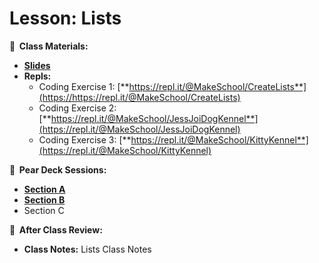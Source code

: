 <!-- .slide: data-background="./Images/header.svg" data-background-repeat="none" data-background-size="40% 40%" data-background-position="center 10%" class="header" -->
# Lesson: Lists

<!-- Put a link to the slides so that students can find them -->

**📝 &nbsp;Class Materials:** 
  <!-- Put a link to the slides -->
* [**Slides**](https://docs.google.com/presentation/d/149BT-FQTgYIrJ4NZzcHc6C37QcOZ3MweP9Cg6JC_REY/edit?usp=sharing)
* **Repls:**
  * Coding Exercise 1: [**https://repl.it/@MakeSchool/CreateLists**](https://https://repl.it/@MakeSchool/CreateLists)
  * Coding Exercise 2: [**https://repl.it/@MakeSchool/JessJoiDogKennel**](https://repl.it/@MakeSchool/JessJoiDogKennel)
  * Coding Exercise 3: [**https://repl.it/@MakeSchool/KittyKennel**](https://repl.it/@MakeSchool/KittyKennel)
  
**🍐 &nbsp;Pear Deck Sessions:**
 * [**Section A**](https://app.peardeck.com/student/tarnkcagp)
 * [**Section B**](https://app.peardeck.com/student/tuzzhwsao)
 * Section C
 
**📖 &nbsp;After Class Review:**
 * **Class Notes:** Lists Class Notes
<!-- > -->
